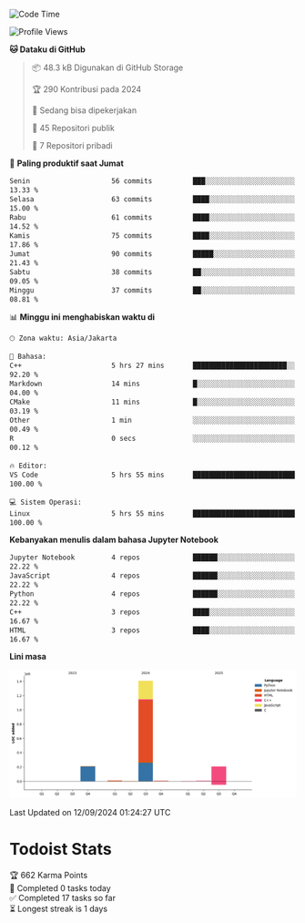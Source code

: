 <!--START_SECTION:waka-->
![Code Time](http://img.shields.io/badge/Code%20Time-34%20hrs%2052%20mins-blue)

![Profile Views](http://img.shields.io/badge/Profil%20dilihat-7-blue)

**🐱 Dataku di GitHub** 

> 📦 48.3 kB Digunakan di GitHub Storage 
 > 
> 🏆 290 Kontribusi pada 2024
 > 
> 💼 Sedang bisa dipekerjakan
 > 
> 📜 45 Repositori publik 
 > 
> 🔑 7 Repositori pribadi 
 > 
📅 **Paling produktif saat Jumat** 

```text
Senin                    56 commits          ███░░░░░░░░░░░░░░░░░░░░░░   13.33 % 
Selasa                   63 commits          ████░░░░░░░░░░░░░░░░░░░░░   15.00 % 
Rabu                     61 commits          ████░░░░░░░░░░░░░░░░░░░░░   14.52 % 
Kamis                    75 commits          ████░░░░░░░░░░░░░░░░░░░░░   17.86 % 
Jumat                    90 commits          █████░░░░░░░░░░░░░░░░░░░░   21.43 % 
Sabtu                    38 commits          ██░░░░░░░░░░░░░░░░░░░░░░░   09.05 % 
Minggu                   37 commits          ██░░░░░░░░░░░░░░░░░░░░░░░   08.81 % 
```


📊 **Minggu ini menghabiskan waktu di** 

```text
🕑︎ Zona waktu: Asia/Jakarta

💬 Bahasa: 
C++                      5 hrs 27 mins       ███████████████████████░░   92.20 % 
Markdown                 14 mins             █░░░░░░░░░░░░░░░░░░░░░░░░   04.00 % 
CMake                    11 mins             █░░░░░░░░░░░░░░░░░░░░░░░░   03.19 % 
Other                    1 min               ░░░░░░░░░░░░░░░░░░░░░░░░░   00.49 % 
R                        0 secs              ░░░░░░░░░░░░░░░░░░░░░░░░░   00.12 % 

🔥 Editor: 
VS Code                  5 hrs 55 mins       █████████████████████████   100.00 % 

💻 Sistem Operasi: 
Linux                    5 hrs 55 mins       █████████████████████████   100.00 % 
```

**Kebanyakan menulis dalam bahasa Jupyter Notebook** 

```text
Jupyter Notebook         4 repos             ██████░░░░░░░░░░░░░░░░░░░   22.22 % 
JavaScript               4 repos             ██████░░░░░░░░░░░░░░░░░░░   22.22 % 
Python                   4 repos             ██████░░░░░░░░░░░░░░░░░░░   22.22 % 
C++                      3 repos             ████░░░░░░░░░░░░░░░░░░░░░   16.67 % 
HTML                     3 repos             ████░░░░░░░░░░░░░░░░░░░░░   16.67 % 
```



**Lini masa**

![Lines of Code chart](https://raw.githubusercontent.com/yusuf601/yusuf601/main/assets/bar_graph.png)


 Last Updated on 12/09/2024 01:24:27 UTC
<!--END_SECTION:waka-->
# Todoist Stats

<!-- TODO-IST:START -->
🏆  662 Karma Points           
🌸  Completed 0 tasks today           
✅  Completed 17 tasks so far           
⏳  Longest streak is 1 days
<!-- TODO-IST:END -->
